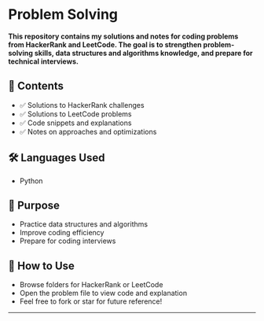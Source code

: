# Problem Solving

**This repository contains my solutions and notes for coding problems from HackerRank and LeetCode. The goal is to strengthen problem-solving skills, data structures and algorithms knowledge, and prepare for technical interviews.**

## 📌 Contents

* ✅ Solutions to HackerRank challenges
* ✅ Solutions to LeetCode problems
* ✅ Code snippets and explanations
* ✅ Notes on approaches and optimizations

## 🛠️ Languages Used

* Python
  
## 🎯 Purpose

* Practice data structures and algorithms
* Improve coding efficiency
* Prepare for coding interviews

## 🚀 How to Use

* Browse folders for HackerRank or LeetCode
* Open the problem file to view code and explanation
* Feel free to fork or star for future reference!

---

